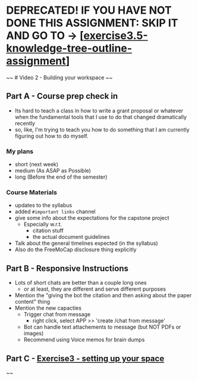 
# DEPRECATED! IF YOU HAVE NOT DONE THIS ASSIGNMENT: SKIP IT AND GO TO ->  [[exercise3.5-knowledge-tree-outline-assignment]]
~~ # Video 2 - Building your workspace ~~

## Part A - Course prep check in 
- Its hard to teach a class in how to write a grant proposal or whatever when the fundamental tools that I use to do that changed dramatically recently 
- so, like, I'm trying to teach you how to do something that I am currently figuring out how to do myself. 
### My plans
- short (next week)
- medium (As ASAP as Possible)
- long (Before the end of the semester)
### Course Materials
- updates to the syllabus
- added `#important links` channel
- give some info about the expectations for the capstone project
  - Especially w.r.t.
    - citation stuff
    - the actual document guidelines
- Talk about the general timelines expected (in the syllabus)
- Also do the FreeMoCap disclosure thing explicitly

## Part B - Responsive Instructions
- Lots of short chats are better than a couple long ones 
  - or at least, they are different and serve different purposes
- Mention the "giving the bot the citation and then asking about the paper content" thing
- Mention the new capacties
  - Trigger chat from message 
    - right click, select APP >> 'create /chat from message'
  - Bot can handle text attachements to message (but NOT PDFs or images)
  - Recommend using Voice memos for brain dumps 
 


## Part C -  [Exercise3 - setting up your space](Exercise3-student-instructions.md)
~~


[//begin]: # "Autogenerated link references for markdown compatibility"
[exercise3.5-knowledge-tree-outline-assignment]: ../exercise3.5/exercise3.5-knowledge-tree-outline-assignment.md "Assignment 3.5 - Knowledge Tree Outline Assignment"
[//end]: # "Autogenerated link references"
